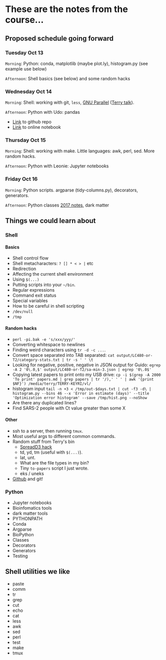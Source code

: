 # These are the notes from the course...

## Proposed schedule going forward

### Tuesday Oct 13

`Morning`: Python: conda, matplotlib (maybe plot.ly), histogram.py (see example use below)

`Afternoon`: Shell basics (see below) and some random hacks

### Wednesday Oct 14

`Morning`: Shell: working with git, `less`, [GNU Parallel](https://www.gnu.org/software/parallel/)
    ([Terry talk](http://antigenic-cartography.org/terry/do-stuff-on-things-in-parallel.html)).

`Afternoon`: Python with Udo: pandas  

* [Link](https://github.com/jvns/pandas-cookbook) to github repo  
* [Link](https://mybinder.org/v2/gh/jvns/pandas-cookbook/master) to online notebook


### Thursday Oct 15

`Morning`: Shell: working with make. Little languages: awk, perl, sed. More random hacks.

`Afternoon`: Python with Leonie: Jupyter notebooks

### Friday Oct 16

`Morning`: Python scripts. argparse (tidy-columns.py), decorators, generators.

`Afternoon`: Python classes [2017 notes](https://github.com/VirologyCharite/berlin-python-course-2017/blob/master/classes/),
    dark matter



## Things we could learn about

### Shell

#### Basics

* Shell control flow
* Shell metacharacters: `? [] * < > |` etc
* Redirection
* Affecting the current shell environment
* Using `$(...)`
* Putting scripts into your `~/bin`.
* Regular expressions
* Command exit status
* Special variables
* How to be careful in shell scripting
* `/dev/null`
* `/tmp`

#### Random hacks

* `perl -pi.bak -e 's/xxx/yyy/'`
* Converting whitespace to newlines
* Finding weird characters using `tr -d -c ...`.
* Convert space separated into TAB separated: `cat output/LC480-or-T2/category-stats.txt | tr -s ' ' \t`
* Looking for negative, positive, negative in JSON output for Guido:
  `egrep -A 2 '0\.0,$' output/LC480-or-T2/sa-min-3.json | egrep '0\.0$'`
* Copying latest papers to print onto my USB drive: `cp -i $(grep -A 2000 'To print' papers.md | grep papers | tr '/),' ' ' | awk '{print $NF}') /media/terry/TERRY-KEYRI/vl/`
* histogram input `tail -n +3 < /tmp/out-$days.txt | cut -f3 -d\ | histogram.py --bins 46 --x 'Error in estimate (days)' --title 'Optimization error histogram' --save /tmp/hist.png --noShow`
* Are there any duplicated lines?
* Find SARS-2 people with Ct value greater than some X

#### Other

* ssh to a server, then running `tmux`.
* Most useful args to different common commands.
* Random stuff from Terry's bin
    * [SpreadD3 hack](https://github.com/VirologyCharite/convert-spread3)
    * td, yd, tm (useful with `$(...)`).
    * lat, unt.
    * What are the file types in my bin?
    * Tiny `to-papers` script I just wrote.
    * eks / uneks
* [Github](https://github.com) and git!

### Python

* Jupyter notebooks
* Bioinfomatics tools
* dark matter tools
* PYTHONPATH
* Conda
* Argparse
* BioPython
* Classes
* Decorators
* Generators
* Testing

## Shell utilities we like

* paste
* comm
* tr
* grep
* cut
* echo
* cat
* less
* awk
* sed
* perl
* test
* make
* tmux
